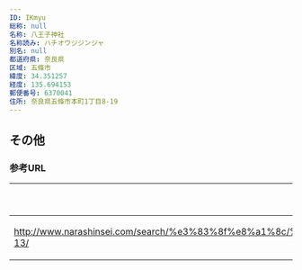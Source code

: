 ```yaml
---
ID: IKmyu
総称: null
名称: 八王子神社
名称読み: ハチオウジジンジャ
別名: null
都道府県: 奈良県
区域: 五條市
緯度: 34.351257
経度: 135.694153
郵便番号: 6370041
住所: 奈良県五條市本町1丁目8-19
---
```


## その他

### 参考URL

| URL                                                                                                    | 説明   |
| ------------------------------------------------------------------------------------------------------ | ------ |
| http://www.narashinsei.com/search/%e3%83%8f%e8%a1%8c/%e5%85%ab%e7%8e%8b%e5%ad%90%e7%a5%9e%e7%a4%be-13/ | 神社庁 |

